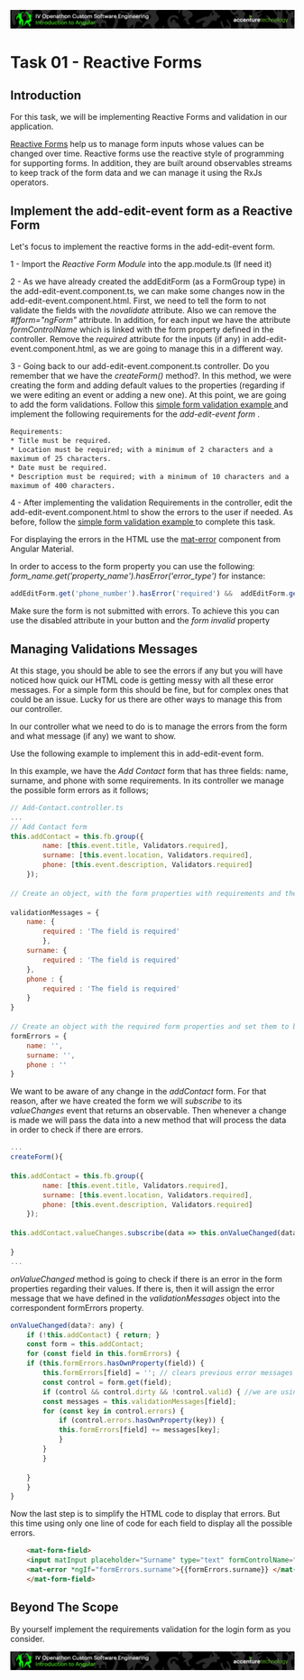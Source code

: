 <p align="center">
    <img src="../../boring-theory-1/resources/header.png">
</p>


# Task 01 - Reactive Forms

## Introduction

For this task, we will be implementing Reactive Forms and validation in our application. 

<a target="_blank" href="https://angular.io/guide/reactive-forms#reactive-forms">Reactive Forms</a> help us to manage form inputs whose values can be changed over time. Reactive forms use the reactive style of programming for supporting forms. In addition, they are built around observables streams to keep track of the form data and we can manage it using the RxJs operators. 



## Implement the add-edit-event form as a Reactive Form 

Let's focus to implement the reactive forms in the add-edit-event form. 

1 - Import the *Reactive Form Module* into the app.module.ts (If need it)

2 - As we have already created the addEditForm (as a FormGroup type) in the add-edit-event.component.ts, we can make some changes now in the add-edit-event.component.html. First, we need to tell the form to not validate the fields with the *novalidate* attribute. Also we can remove the *#fform="ngForm"* attribute. In addition, for each input we have the attribute *formControlName* which is linked with the form property defined in the controller. Remove the *required* attribute for the inputs (if any) in add-edit-event.component.html, as we are going to manage this in a different way.

3 - Going back to our add-edit-event.component.ts controller. Do you remember that we have the *createForm()* method?. In this method, we were creating the form and adding default values to the properties (regarding if we were editing an event or adding a new one). At this point, we are going to add the form validations. Follow this <a target="_blank" href="https://angular.io/guide/reactive-forms#simple-form-validation">simple form validation example </a> and implement the following requirements for the *add-edit-event form* .

    Requirements: 
    * Title must be required.
    * Location must be required; with a minimum of 2 characters and a maximum of 25 characters.
    * Date must be required.
    * Description must be required; with a minimum of 10 characters and a maximum of 400 characters.


4 - After implementing the validation Requirements in the controller, edit the add-edit-event.component.html to show the errors to the user if needed. As before, follow the <a target="_blank" href="https://angular.io/guide/reactive-forms#simple-form-validation">simple form validation example </a> to complete this task. 

For displaying the errors in the HTML use the <a target="_blank" href="https://material.angular.io/components/form-field/overview#error-messages">mat-error</a> component from Angular Material.

In order to access to the form property you can use the following: 
*form_name.get('property_name').hasError('error_type')* for instance: 
```javascript 
addEditForm.get('phone_number').hasError('required') &&  addEditForm.get('phone_number').touched
```


Make sure the form is not submitted with errors. To achieve this you can use the disabled attribute in your button and the *form invalid* property



## Managing Validations Messages

At this stage, you should be able to see the errors if any but you will have noticed how quick our HTML code is getting messy with all these error messages. For a simple form this should be fine, but for complex ones that could be an issue. Lucky for us there are other ways to manage this from our controller.

In our controller what we need to do is to manage the errors from the form and what message (if any) we want to show. 

Use the following example to implement this in add-edit-event form. 

In this example, we have the *Add Contact* form that has three fields: name, surname, and phone with some requirements. In its controller we manage the possible form errors as it follows;

```javascript
// Add-Contact.controller.ts
...
// Add Contact form 
this.addContact = this.fb.group({
        name: [this.event.title, Validators.required],
        surname: [this.event.location, Validators.required],
        phone: [this.event.description, Validators.required]
    });

// Create an object, with the form properties with requirements and their error messages.

validationMessages = {
    name: { 
        required : 'The field is required'
        },
    surname: {
        required : 'The field is required'
    },
    phone : {
        required : 'The field is required'
    }
}

// Create an object with the required form properties and set them to be an empty string. We will assign the value to be equal to the error messages if any.
formErrors = {
    name: '',
    surname: '', 
    phone : ''
}

```

We want to be aware of any change in the *addContact* form. For that reason, after we have created the form we will *subscribe* to its *valueChanges* event that returns an observable. Then whenever a change is made we will pass the data into a new method that will process the data in order to check if there are errors. 

```javascript
...
createForm(){

this.addContact = this.fb.group({
        name: [this.event.title, Validators.required],
        surname: [this.event.location, Validators.required],
        phone: [this.event.description, Validators.required]
    });

this.addContact.valueChanges.subscribe(data => this.onValueChanged(data));

}
...

```


*onValueChanged* method is going to check if there is an error in the form properties regarding their values. If there is, then it will assign the error message that we have defined in the *validationMessages* object into the correspondent formErrors property.

```javascript
onValueChanged(data?: any) {
    if (!this.addContact) { return; }
    const form = this.addContact;
    for (const field in this.formErrors) {
    if (this.formErrors.hasOwnProperty(field)) {
        this.formErrors[field] = ''; // clears previous error messages if any
        const control = form.get(field);
        if (control && control.dirty && !control.valid) { //we are using the dirty property here but you could use any other. 
        const messages = this.validationMessages[field];
        for (const key in control.errors) {
            if (control.errors.hasOwnProperty(key)) {
            this.formErrors[field] += messages[key];
            }
        }
        }

    }
    }
}

```

Now the last step is to simplify the HTML code to display that errors. But this time using only one line of code for each field to display all the possible errors. 

```html
    <mat-form-field>
    <input matInput placeholder="Surname" type="text" formControlName="surname" />
    <mat-error *ngIf="formErrors.surname">{{formErrors.surname}} </mat-error>
    </mat-form-field>
```


## Beyond The Scope
By yourself implement the requirements validation for the login form as you consider. 

<p align="center">
    <img src="../../boring-theory-1/resources/header.png">
</p>

